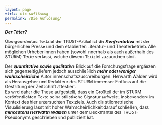```yaml
---
layout: page
title: Die Auflösung
permalink: /Die Auflösung/
---
```


***Der Täter?***

Übergeordnetes Textziel der TRUST-Artikel ist die ***Konfrontation*** mit der bürgerlichen Presse und dem etablierten Literatur- und Theaterbetrieb.
Alle möglichen Urheber:innen haben (sowohl innerhalb als auch außerhalb des STURM) Texte verfasst, welche diesem Textziel zuzuordnen sind.

Der  ***quantitative sowie qualitative*** Blick auf die Forschungsfrage ergänzen sich gegenseitig,liefern jedoch ausschließlich ***mehr oder weniger wahrscheinliche*** Autor:innenschaftszuschreibungen.
Herwarth Walden wird als Herausgeber und Redakteur des STURM immenser Einfluss auf die Gestaltung der Zeitschrift attestiert.  
Es wird daher die These aufgestellt, dass ein Großteil der im STURM
veröffentlichten Texte seine stilistische Signatur aufweist, insbesondere im Kontext des hier untersuchten Textziels.
Auch die stilometrische Visualisierung lässt mit hoher Wahrscheinlichkeit
darauf schließen, dass ***mindestens Herwarth Walden*** unter dem Deckmantel des TRUST-Pseudonyms geschrieben und publiziert hat.


[jekyll-organization]: https://github.com/jekyll
